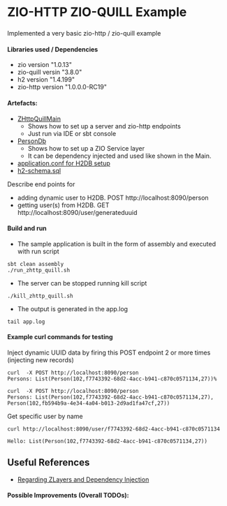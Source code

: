 # ZIO-HTTP ZIO-QUILL Example 
###
Implemented a very basic zio-http / zio-quill example

#### Libraries used / Dependencies
* zio version "1.0.13"
* zio-quill versin "3.8.0"
* h2 version "1.4.199"
* zio-http version "1.0.0.0-RC19" 

#### Artefacts:
* [ZHttpQuillMain](https://github.com/sumawa/zhttp-quill/blob/master/src/main/scala/zhq/ZHttpQuillMain.scala)
  - Shows how to set up a server and zio-http endpoints
  - Just run via IDE or sbt console
* [PersonDb](https://github.com/sumawa/zhttp-quill/blob/master/src/main/scala/zhq/PersonDb.scala)
  - Shows how to set up a ZIO Service layer 
  - It can be dependency injected and used like shown in the Main.
* [application.conf for H2DB setup](https://github.com/sumawa/zhttp-quill/blob/master/src/main/resources/application.conf)
* [h2-schema.sql](https://github.com/sumawa/zhttp-quill/blob/master/src/main/resources/sql/h2-schema.sql)

Describe end points for 
* adding dynamic user to H2DB. POST http://localhost:8090/person
* getting user(s) from H2DB.   GET  http://localhost:8090/user/generateduuid

#### Build and run 
- The sample application is built in the form of assembly and executed with run script
```
sbt clean assembly
./run_zhttp_quill.sh
```
- The server can be stopped running kill script
```
./kill_zhttp_quill.sh
```
- The output is generated in the app.log
```
tail app.log
```
#### Example curl commands for testing
Inject dynamic UUID data by firing this POST endpoint 2 or more times (injecting new records)
```
curl  -X POST http://localhost:8090/person
Persons: List(Person(102,f7743392-68d2-4acc-b941-c870c0571134,27))%                                                                       

curl  -X POST http://localhost:8090/person
Persons: List(Person(102,f7743392-68d2-4acc-b941-c870c0571134,27), Person(102,fb594b9a-4e34-4a04-b013-2d9ad1fa47cf,27))
```
Get specific user by name
```
curl http://localhost:8090/user/f7743392-68d2-4acc-b941-c870c0571134

Hello: List(Person(102,f7743392-68d2-4acc-b941-c870c0571134,27))
```

## Useful References 
* [Regarding ZLayers and Dependency Injection](https://blog.rockthejvm.com/structuring-services-with-zio-zlayer/)

#### Possible Improvements (Overall TODOs):


        


